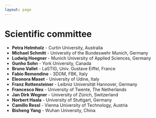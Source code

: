 ```yaml
---
layout: page  
---
```


# Scientific committee

* **Petra Helmholz** - Curtin University, Australia
* **Michael Schmitt** - University of the Bundeswehr Munich, Germany
* **Ludwig Hoegner** - Munich University of Applied Sciences, Germany
* **Gunho Sohn** - York University, Canada
* **Bruno Vallet** -  LaSTIG, Univ. Gustave Eiffel, France
* **Fabio Remondino** - 3DOM, FBK, Italy
* **Eleonora Maset** - University of Udine, Italy
* **Franz Rottensteiner** - Leibniz Universität Hannover, Germany
* **Francesco Nex** - University of Twente, The Netherlands
* **Jan Dirk Wegner** - University of Zürich, Switzerland 
* **Norbert Haala** - University of Stuttgart, Germany 
* **Camillo Ressl** - Vienna University of Technology, Austria
* **Bisheng Yang** - Wuhan University, China 


